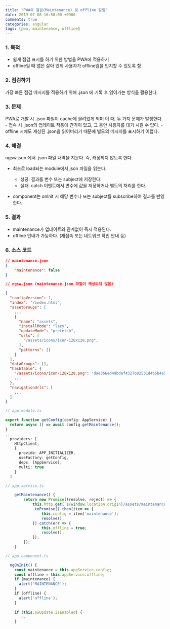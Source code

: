```yaml
---
title: "PWA와 점검(Maintenance) 및 offline 알림"
date: 2019-07-08 16:50:00 +0900
comments: true
categories: angular
tags: [pwa, maintenance, offline]
---
```




### 1. 목적
  - 쉽게 점검 표시를 하기 위한 방법을 PWA에 적용하기
  - offline일 때 앱은 살아 있되 사용자가 offline임을 인지할 수 있도록 함


### 2. 점검하기
가장 빠른 점검 메시지를 적용하기 위해 .json 에 기록 후 읽어가는 방식을 활용한다.


### 3. 문제
PWA로 개발 시 .json 파일이 cache에 물려있게 되며 이 때, 두 가지 문제가 발생한다.
    - 접속 시 .json의 업데이트 적용에 간격이 있고, 그 동안 사용자를 대기 시킬 수 없다.
    - offline 시에도 캐싱된 .json을 읽어버리기 때문에 별도의 메시지를 표시하기 어렵다.


### 4. 해결
ngsw.json 에서 .json 파일 내역을 지운다. 즉, 캐싱되지 않도록 한다.
- 최초로 load되는 module에서 json 파일을 읽는다.
  - 성공: 결과를 변수 또는 subject에 저장한다.
  - 실패: catch 이벤트에서 변수에 값을 저장하거나 별도의 처리를 한다.

- component는 onInit 시 해당 변수나 또는 subject를 subscribe하여 결과를 반영한다.

### 5. 결과
- maintenance가 업데이트와 관계없이 즉시 적용된다.
- offline 안내가 가능하다. (재접속 또는 네트워크 확인 안내 등)


### 6. 소스 코드

```json
// maintenance.json
{
    "maintenance": false
}
```

```json
// ngsw.json (maintenance.json 파일이 캐싱되지 않음)

{
  "configVersion": 1,
  "index": "/index.html",
  "assetGroups": [
    ...
    {
      "name": "assets",
      "installMode": "lazy",
      "updateMode": "prefetch",
      "urls": [
        "/assets/icons/icon-128x128.png",
      ],
      "patterns": []
    }
  ],
  "dataGroups": [],
  "hashTable": {
    "/assets/icons/icon-128x128.png": "dae3b6ed49bdaf4327b92531d4b5b4a5d30c7532",
    ...
  },
  "navigationUrls": [
    ...
  ]
}
```

```ts
// app.module.ts

export function getConfig(config: AppService) {
  return async () => await config.getMaintenance();
}
...
  providers: [
    HttpClient,
    {
      provide: APP_INITIALIZER,
      useFactory: getConfig,
      deps: [AppService],
      multi: true
    }
  ]
```

```ts
// app.service.ts

    getMaintenance() {
        return new Promise((resolve, reject) => {
            this.http.get(`${window.location.origin}/assets/maintenance.json`, { headers: new HttpHeaders({ timeout: `${3000}`})})
            .toPromise().then(item => {
                this.config = item['maintenance'];
                resolve();
            }).catch(err => {
                this.offline = true;
                resolve();
            });
        });
    }
```

```ts
// app.component.ts

  ngOnInit() {
    const maintenance = this.appService.config;
    const offline = this.appService.offline;
    if (maintenance) {
      alert('MAINTENANCE');
    }
    if (offline) {
      alert('offline');
    }
    
    if (this.swUpdate.isEnabled) {
      ...
    }
```